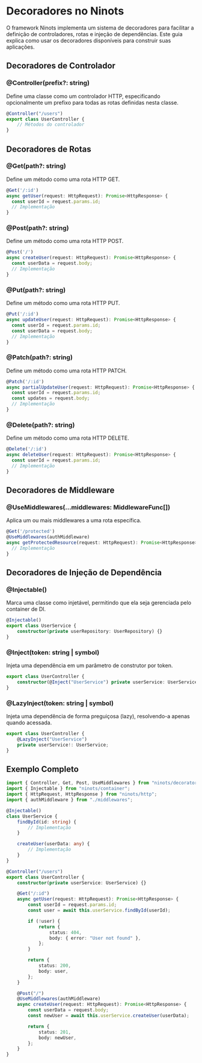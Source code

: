 # Decoradores no Ninots

O framework Ninots implementa um sistema de decoradores para facilitar a definição de controladores, rotas e injeção de dependências. Este guia explica como usar os decoradores disponíveis para construir suas aplicações.

## Decoradores de Controlador

### @Controller(prefix?: string)

Define uma classe como um controlador HTTP, especificando opcionalmente um prefixo para todas as rotas definidas nesta classe.

```typescript
@Controller("/users")
export class UserController {
    // Métodos do controlador
}
```

## Decoradores de Rotas

### @Get(path?: string)

Define um método como uma rota HTTP GET.

```typescript
@Get('/:id')
async getUser(request: HttpRequest): Promise<HttpResponse> {
  const userId = request.params.id;
  // Implementação
}
```

### @Post(path?: string)

Define um método como uma rota HTTP POST.

```typescript
@Post('/')
async createUser(request: HttpRequest): Promise<HttpResponse> {
  const userData = request.body;
  // Implementação
}
```

### @Put(path?: string)

Define um método como uma rota HTTP PUT.

```typescript
@Put('/:id')
async updateUser(request: HttpRequest): Promise<HttpResponse> {
  const userId = request.params.id;
  const userData = request.body;
  // Implementação
}
```

### @Patch(path?: string)

Define um método como uma rota HTTP PATCH.

```typescript
@Patch('/:id')
async partialUpdateUser(request: HttpRequest): Promise<HttpResponse> {
  const userId = request.params.id;
  const updates = request.body;
  // Implementação
}
```

### @Delete(path?: string)

Define um método como uma rota HTTP DELETE.

```typescript
@Delete('/:id')
async deleteUser(request: HttpRequest): Promise<HttpResponse> {
  const userId = request.params.id;
  // Implementação
}
```

## Decoradores de Middleware

### @UseMiddlewares(...middlewares: MiddlewareFunc[])

Aplica um ou mais middlewares a uma rota específica.

```typescript
@Get('/protected')
@UseMiddlewares(authMiddleware)
async getProtectedResource(request: HttpRequest): Promise<HttpResponse> {
  // Implementação
}
```

## Decoradores de Injeção de Dependência

### @Injectable()

Marca uma classe como injetável, permitindo que ela seja gerenciada pelo container de DI.

```typescript
@Injectable()
export class UserService {
    constructor(private userRepository: UserRepository) {}
}
```

### @Inject(token: string | symbol)

Injeta uma dependência em um parâmetro de construtor por token.

```typescript
export class UserController {
    constructor(@Inject("UserService") private userService: UserService) {}
}
```

### @LazyInject(token: string | symbol)

Injeta uma dependência de forma preguiçosa (lazy), resolvendo-a apenas quando acessada.

```typescript
export class UserController {
    @LazyInject("UserService")
    private userService!: UserService;
}
```

## Exemplo Completo

```typescript
import { Controller, Get, Post, UseMiddlewares } from "ninots/decorators";
import { Injectable } from "ninots/container";
import { HttpRequest, HttpResponse } from "ninots/http";
import { authMiddleware } from "./middlewares";

@Injectable()
class UserService {
    findById(id: string) {
        // Implementação
    }

    createUser(userData: any) {
        // Implementação
    }
}

@Controller("/users")
export class UserController {
    constructor(private userService: UserService) {}

    @Get("/:id")
    async getUser(request: HttpRequest): Promise<HttpResponse> {
        const userId = request.params.id;
        const user = await this.userService.findById(userId);

        if (!user) {
            return {
                status: 404,
                body: { error: "User not found" },
            };
        }

        return {
            status: 200,
            body: user,
        };
    }

    @Post("/")
    @UseMiddlewares(authMiddleware)
    async createUser(request: HttpRequest): Promise<HttpResponse> {
        const userData = request.body;
        const newUser = await this.userService.createUser(userData);

        return {
            status: 201,
            body: newUser,
        };
    }
}
```
